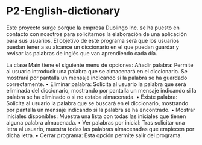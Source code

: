 # P2-English-dictionary
Este proyecto surge porque la empresa Duolingo Inc. se ha puesto en contacto con nosotros para
solicitarnos la elaboración de una aplicación para sus usuarios. El objetivo de este
programa será que los usuarios puedan tener a su alcance un diccionario en el que
puedan guardar y revisar las palabras de inglés que van aprendiendo cada día.

La clase Main tiene el siguiente menu de opciones:
Añadir palabra: Permite al usuario introducir una palabra que se almacenará en el
diccionario. Se mostrará por pantalla un mensaje indicando si la palabra se ha
guardado correctamente.
• Eliminar palabra: Solicita al usuario la palabra que será eliminada del diccionario,
mostrando por pantalla un mensaje indicando si la palabra se ha eliminado o si no
estaba almacenada.
• Existe palabra: Solicita al usuario la palabra que se buscará en el diccionario,
mostrando por pantalla un mensaje indicando si la palabra se ha encontrado.
• Mostrar iniciales disponibles: Muestra una lista con todas las iniciales que tienen
alguna palabra almacenada.
• Ver palabras por inicial: Tras solicitar una letra al usuario, muestra todas las
palabras almacenadas que empiecen por dicha letra.
• Cerrar programa: Esta opción permite salir del programa.